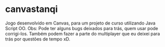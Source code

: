 # canvastanqi
Jogo desenvolvido em Canvas, para um projeto de curso utilizando Java Script OO.                                                       Obs: Pode ter alguns bugs deixados para trás, quem usar pode corrigi-los. Também podem fazer a parte do multiplayer que eu deixei para trás por questões de tempo xD.
